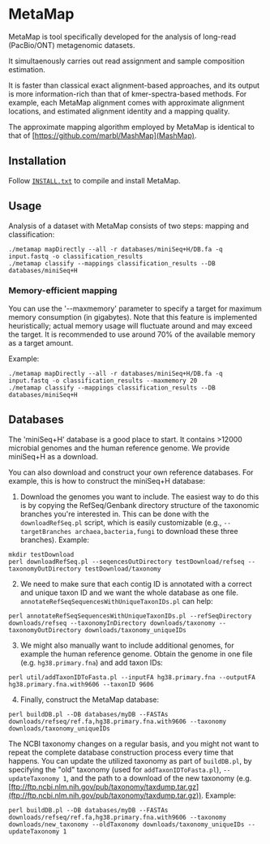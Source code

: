 MetaMap
========================================================================

MetaMap is tool specifically developed for the analysis of long-read (PacBio/ONT) metagenomic datasets.

It simultaenously carries out read assignment and sample composition estimation.

It is faster than classical exact alignment-based approaches, and its output is more information-rich than that of kmer-spectra-based methods. For example, each MetaMap alignment comes with approximate alignment locations, and estimated alignment identity and a mapping quality.

The approximate mapping algorithm employed by MetaMap is identical to that of [https://github.com/marbl/MashMap](MashMap).


## Installation
Follow [`INSTALL.txt`](INSTALL.txt) to compile and install MetaMap.

## Usage

Analysis of a dataset with MetaMap consists of two steps: mapping and classification:

```
./metamap mapDirectly --all -r databases/miniSeq+H/DB.fa -q input.fastq -o classification_results
./metamap classify --mappings classification_results --DB databases/miniSeq+H
```

### Memory-efficient mapping

You can use the '--maxmemory' parameter to specify a target for maximum memory consumption (in gigabytes). Note that this feature is implemented heuristically; actual memory usage will fluctuate around and may exceed the target. It is recommended to use around 70% of the available memory as a target amount.

Example:

```
./metamap mapDirectly --all -r databases/miniSeq+H/DB.fa -q input.fastq -o classification_results --maxmemory 20
./metamap classify --mappings classification_results --DB databases/miniSeq+H
```

## Databases

The 'miniSeq+H' database is a good place to start. It contains >12000 microbial genomes and the human reference genome. We provide miniSeq+H as a download.

You can also download and construct your own reference databases. For example, this is how to construct the miniSeq+H database:


1. Download the genomes you want to include. The easiest way to do this is by copying the RefSeq/Genbank directory structure of the taxonomic branches you're interested in. This can be done with the `downloadRefSeq.pl` script, which is easily customizable (e.g., `--targetBranches archaea,bacteria,fungi` to download these three branches). Example:

```
mkdir testDownload
perl downloadRefSeq.pl --seqencesOutDirectory testDownload/refseq --taxonomyOutDirectory testDownload/taxonomy
```

2. We need to make sure that each contig ID is annotated with a correct and unique taxon ID and we want the whole database as one file. `annotateRefSeqSequencesWithUniqueTaxonIDs.pl` can help:

```
perl annotateRefSeqSequencesWithUniqueTaxonIDs.pl --refSeqDirectory downloads/refseq --taxonomyInDirectory downloads/taxonomy --taxonomyOutDirectory downloads/taxonomy_uniqueIDs
```

3. We might also manually want to include additional genomes, for example the human reference genome. Obtain the genome in one file (e.g. `hg38.primary.fna`) and add taxon IDs:

```
perl util/addTaxonIDToFasta.pl --inputFA hg38.primary.fna --outputFA hg38.primary.fna.with9606 --taxonID 9606
```

4. Finally, construct the MetaMap database:

```
perl buildDB.pl --DB databases/myDB --FASTAs downloads/refseq/ref.fa,hg38.primary.fna.with9606 --taxonomy downloads/taxonomy_uniqueIDs
```


The NCBI taxonomy changes on a regular basis, and you might not want to repeat the complete database construction process every time that happens. You can update the utilized taxonomy as part of `buildDB.pl`, by specifying the "old" taxonomy (used for `addTaxonIDToFasta.pl`), `--updateTaxonomy 1`, and the path to a download of the new taxonomy (e.g. [ftp://ftp.ncbi.nlm.nih.gov/pub/taxonomy/taxdump.tar.gz](ftp://ftp.ncbi.nlm.nih.gov/pub/taxonomy/taxdump.tar.gz)). Example:

```
perl buildDB.pl --DB databases/myDB --FASTAs downloads/refseq/ref.fa,hg38.primary.fna.with9606 --taxonomy downloads/new_taxonomy --oldTaxonomy downloads/taxonomy_uniqueIDs --updateTaxonomy 1
```




